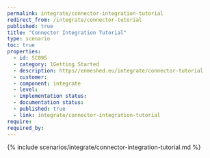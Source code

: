 ```yaml
---
permalink: integrate/connector-integration-tutorial
redirect_from: /integrate/connector-tutorial
published: true
title: "Connector Integration Tutorial"
type: scenario
toc: true
properties:
  - id: SC095
  - category: 1Getting Started
  - description: https//enmeshed.eu/integrate/connector-tutorial
  - customer:
  - component: integrate
  - level:
  - implementation status:
  - documentation status:
  - published: true
  - link: integrate/connector-integration-tutorial
require:
required_by:
---
```


{% include scenarios/integrate/connector-integration-tutorial.md %}
